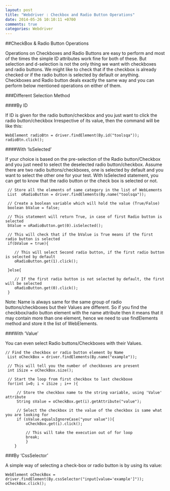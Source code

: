 ```yaml
---
layout: post
title: "Webdriver : Checkbox and Radio Button Operations"
date: 2014-05-26 10:10:11 +0700
comments: true
categories: Webdriver
---
```


##CheckBox & Radio Button Operations

Operations on Checkboxes and Radio Buttons are easy to perform and most of the times the simple ID attributes work fine for both of these. But selection and d-selection is not the only thing we want with checkboxes and radio buttons. We might like to check that if the checkbox is already checked or if the radio button is selected by default or anything. Checkboxes and Radio button deals exactly the same way and you can perform below mentioned operations on either of them.
<!--more-->
###Different Selection Method

####By ID

If ID is given for the radio button/checkbox and you just want to click the radio button/checkbox Irrespective of its value, then the command will be like this:

```
WebElement radioBtn = driver.findElement(By.id("toolsqa"));
radioBtn.click();
```

####With ‘IsSelected’

If your choice is based on the pre-selection of the Radio button/Checkbox and you just need to select the deselected radio button/checkbox. Assume there are two radio buttons/checkboxes, one is selected by default and you want to select the other one for your test. With IsSelected statement, you can get to know that the radio button or the check box is selected or not.

```
 // Store all the elements of same category in the list of WebLements	
 List  oRadioButton = driver.findElements(By.name("toolsqa"));

 // Create a boolean variable which will hold the value (True/False)
 boolean bValue = false;

 // This statement will return True, in case of first Radio button is selected
 bValue = oRadioButton.get(0).isSelected();

 // This will check that if the bValue is True means if the first radio button is selected
 if(bValue = true){

	// This will select Second radio button, if the first radio button is selected by default
	oRadioButton.get(1).click();

 }else{

	// If the first radio button is not selected by default, the first will be selected
	oRadioButton.get(0).click();
 }

```

Note: Name is always same for the same group of radio buttons/checkboxes but their Values are different. So if you find the checkbox/radio button element with the name attribute then it means that it may contain more than one element, hence we need to use findElements method and store it the list of WebElements.

###With ‘Value’

You can even select Radio buttons/Checkboxes with their Values.

```
// Find the checkbox or radio button element by Name
 List oCheckBox = driver.findElements(By.name("example"));

 // This will tell you the number of checkboxes are present
 int iSize = oCheckBox.size();

 // Start the loop from first checkbox to last checkboxe
 for(int i=0; i < iSize ; i++ ){

	 // Store the checkbox name to the string variable, using 'Value' attribute
	 String sValue = oCheckBox.get(i).getAttribute("value");

	 // Select the checkbox it the value of the checkbox is same what you are looking for
	 if (sValue.equalsIgnoreCase("your value")){
		 oCheckBox.get(i).click();

		 // This will take the execution out of for loop
		 break;
		 }
	}
```

###By ‘CssSelector’

A simple way of selecting a check-box or radio button is by using its value:

```
WebElement oCheckBox = driver.findElement(By.cssSelector("input[value='example']"));
oCheckBox.click();
``` 
